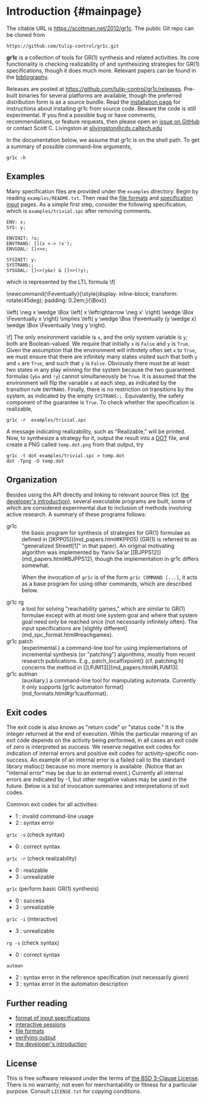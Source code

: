 Introduction        {#mainpage}
============

The citable URL is <https://scottman.net/2012/gr1c>.  The public Git repo can be
cloned from

    https://github.com/tulip-control/gr1c.git

**gr1c** is a collection of tools for GR(1) synthesis and related activities.
Its core functionality is checking realizability of and synthesizing strategies
for GR(1) specifications, though it does much more.  Relevant papers can be
found in the [bibliography](md_papers.html).

Releases are posted at https://github.com/tulip-control/gr1c/releases.  Pre-built
binaries for several platforms are available, though the preferred distribution
form is as a source bundle.  Read the [installation page](md_installation.html)
for instructions about installing gr1c from source code.  Beware the code is
still experimental. If you find a possible bug or have comments,
recommendations, or feature requests, then please open an [issue on
GitHub](https://github.com/tulip-control/gr1c/issues) or contact
Scott C. Livingston at <slivingston@cds.caltech.edu>

In the documentation below, we assume that gr1c is on the shell path. To get a
summary of possible command-line arguments,

    gr1c -h


Examples
--------

Many specification files are provided under the `examples` directory.  Begin by
reading `examples/README.txt`. Then read the [file formats](md_formats.html) and
[specification input](md_spc_format.html) pages.  As a simple first step,
consider the following specification, which is `examples/trivial.spc` after
removing comments.

    ENV: x;
    SYS: y;

    ENVINIT: !x;
    ENVTRANS: [](x <-> !x');
    ENVGOAL: []<>x;

    SYSINIT: y;
    SYSTRANS:;
    SYSGOAL: []<>(y&x) & []<>(!y);

which is represented by the LTL formula
\f[

\newcommand{\Feventually}{\style{display: inline-block; transform: rotate(45deg); padding: 0.2em;}{\Box}}

\left( \neg x \wedge \Box \left( x \leftrightarrow \neg x' \right) \wedge \Box \Feventually x \right) \implies \left( y \wedge \Box \Feventually (y \wedge x) \wedge \Box \Feventually \neg y \right).

\f]
The only environment variable is `x`, and the only system variable is `y`; both
are Boolean-valued.  We require that initially `x` is `False` and `y` is `True`.
Given the assumption that the environment will infinitely often set `x` to
`True`, we must ensure that there are infinitely many states visited such that
both `y` and `x` are `True`, and such that `y` is `False`.  Obviously there must
be at least two states in any play winning for the system because the two
guaranteed formulas (`y&x` and `!y`) cannot simultaneously be `True`.  It is
assumed that the environment will flip the variable `x` at each step, as
indicated by the transition rule `ENVTRANS`.  Finally, there is no restriction
on transitions by the system, as indicated by the empty
`SYSTRANS:;`. Equivalently, the safety component of the guarantee is `True`.  To
check whether the specification is realizable,

    gr1c -r  examples/trivial.spc

A message indicating realizability, such as "Realizable," will be printed. Now, to
synthesize a strategy for it, output the result into a
[DOT](https://www.graphviz.org/) file, and create a PNG called `temp.dot.png`
from that output, try

    gr1c -t dot examples/trivial.spc > temp.dot
    dot -Tpng -O temp.dot


Organization
------------

Besides using the API directly and linking to relevant source files (cf. [the
developer's introduction](md_start_dev.html)), several executable programs are
built, some of which are considered experimental due to inclusion of methods
involving active research.  A summary of these programs follows:

<dl>
<dt>gr1c</dt>
<dd>the basic program for synthesis of strategies for GR(1) formulae as defined
in [[KPP05]](md_papers.html#KPP05) (GR(1) is referred to as "generalized
Streett[1]" in that paper).  An original motivating algorithm was implemented by
Yaniv Sa'ar [[BJPPS12]](md_papers.html#BJPPS12), though the implementation in
gr1c differs somewhat.

When the invocation of `gr1c` is of the form `gr1c COMMAND [...]`, it acts as a
base program for using other commands, which are described below.
</dd>

<dt>gr1c&nbsp;rg</dt>
<dd>a tool for solving "reachability games," which are similar to GR(1) formulae
except with at most one system goal and where that system goal need only be
reached once (not necessarily infinitely often).  The input specifications are
[slightly different](md_spc_format.html#reachgames).
</dd>

<dt>gr1c&nbsp;patch</dt>
<dd>(experimental.)  a command-line tool for using implementations of
incremental synthesis (or "patching") algorithms, mostly from recent research
publications.  E.g., patch_localfixpoint() (cf. patching.h) concerns the method
in [[LPJM13]](md_papers.html#LPJM13).
</dd>

<dt>gr1c&nbsp;autman</dt>
<dd>(auxiliary.)  a command-line tool for manipulating automata.  Currently it
only supports [gr1c automaton format](md_formats.html#gr1cautformat).
</dd>
</dl>


Exit codes
----------

The exit code is also known as "return code" or "status code." It is the integer
returned at the end of execution.  While the particular meaning of an exit code
depends on the activity being performed, in all cases an exit code of zero is
interpreted as success. We reserve negative exit codes for indication of
internal errors and positive exit codes for activity-specific non-success. An
example of an internal error is a failed call to the standard library malloc()
because no more memory is available. (Notice that an "internal error" may be due
to an external event.) Currently all internal errors are indicated by -1, but
other negative values may be used in the future.  Below is a list of invocation
summaries and interpretations of exit codes.

Common exit codes for all activities:
- 1 : invalid command-line usage
- 2 : syntax error

`gr1c -s` (check syntax)
- 0 : correct syntax

`gr1c -r` (check realizability)
- 0 : realizable
- 3 : unrealizable

`gr1c` (perform basic GR(1) synthesis)
- 0 : success
- 3 : unrealizable

`gr1c -i` (interactive)
- 3 : unrealizable

`rg -s` (check syntax)
- 0 : correct syntax

`autman`
- 2 : syntax error in the reference specification (not necessarily given)
- 3 : syntax error in the automaton description


Further reading
---------------

- [format of input specifications](md_spc_format.html)
- [interactive sessions](md_interaction.html)
- [file formats](md_formats.html)
- [verifying output](md_verification.html)
- [the developer's introduction](md_start_dev.html)


License
-------

This is free software released under the terms of [the BSD 3-Clause
License](https://opensource.org/licenses/BSD-3-Clause).  There is no
warranty; not even for merchantability or fitness for a particular
purpose.  Consult `LICENSE.txt` for copying conditions.

